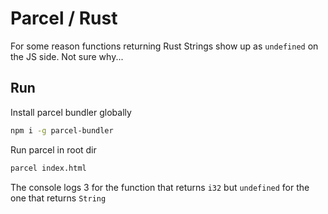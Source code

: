 # Parcel / Rust

For some reason functions returning Rust Strings show up as `undefined` on the JS side. Not sure why...

## Run

Install parcel bundler globally

```bash
npm i -g parcel-bundler
```

Run parcel in root dir

```bash
parcel index.html
```

The console logs 3 for the function that returns `i32` but `undefined` for the one that returns `String`

